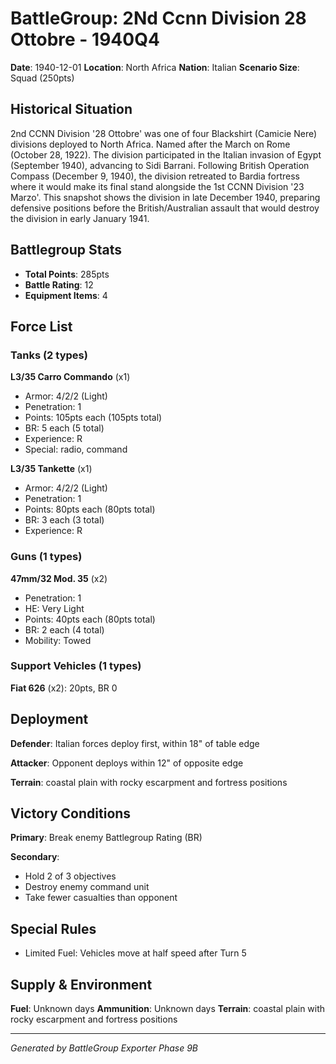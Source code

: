 # BattleGroup: 2Nd Ccnn Division 28 Ottobre - 1940Q4

**Date**: 1940-12-01
**Location**: North Africa
**Nation**: Italian
**Scenario Size**: Squad (250pts)

## Historical Situation

2nd CCNN Division '28 Ottobre' was one of four Blackshirt (Camicie Nere) divisions deployed to North Africa. Named after the March on Rome (October 28, 1922). The division participated in the Italian invasion of Egypt (September 1940), advancing to Sidi Barrani. Following British Operation Compass (December 9, 1940), the division retreated to Bardia fortress where it would make its final stand alongside the 1st CCNN Division '23 Marzo'. This snapshot shows the division in late December 1940, preparing defensive positions before the British/Australian assault that would destroy the division in early January 1941.

## Battlegroup Stats

- **Total Points**: 285pts
- **Battle Rating**: 12
- **Equipment Items**: 4

## Force List

### Tanks (2 types)

**L3/35 Carro Commando** (x1)
- Armor: 4/2/2 (Light)
- Penetration: 1
- Points: 105pts each (105pts total)
- BR: 5 each (5 total)
- Experience: R
- Special: radio, command

**L3/35 Tankette** (x1)
- Armor: 4/2/2 (Light)
- Penetration: 1
- Points: 80pts each (80pts total)
- BR: 3 each (3 total)
- Experience: R

### Guns (1 types)

**47mm/32 Mod. 35** (x2)
- Penetration: 1
- HE: Very Light
- Points: 40pts each (80pts total)
- BR: 2 each (4 total)
- Mobility: Towed

### Support Vehicles (1 types)

**Fiat 626** (x2): 20pts, BR 0

## Deployment

**Defender**: Italian forces deploy first, within 18" of table edge

**Attacker**: Opponent deploys within 12" of opposite edge

**Terrain**: coastal plain with rocky escarpment and fortress positions

## Victory Conditions

**Primary**: Break enemy Battlegroup Rating (BR)

**Secondary**:
- Hold 2 of 3 objectives
- Destroy enemy command unit
- Take fewer casualties than opponent

## Special Rules

- Limited Fuel: Vehicles move at half speed after Turn 5

## Supply & Environment

**Fuel**: Unknown days
**Ammunition**: Unknown days
**Terrain**: coastal plain with rocky escarpment and fortress positions

---

*Generated by BattleGroup Exporter Phase 9B*
